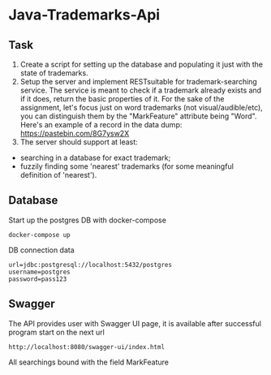 # Java-Trademarks-Api

## Task
1) Create a script for setting up the database and populating it just with the state of trademarks.
2) Setup the server and implement RESTsuitable for trademark-searching service. The service is meant to check if a trademark already exists and if it does, return the basic properties of it.
For the sake of the assignment, let's focus just on word trademarks (not visual/audible/etc), you can distinguish them by the "MarkFeature" attribute being "Word". Here's an example of a record in the data dump: https://pastebin.com/8G7ysw2X
3) The server should support at least:
- searching in a database for exact trademark;
- fuzzily finding some 'nearest' trademarks (for some meaningful definition of 'nearest').

## Database
Start up the postgres DB with docker-compose
```
docker-compose up
```
DB connection data
```
url=jdbc:postgresql://localhost:5432/postgres
username=postgres
password=pass123
```

## Swagger
The API provides user with Swagger UI page, it is available after successful program start on the next url
```
http://localhost:8080/swagger-ui/index.html
```
All searchings bound with the field MarkFeature
